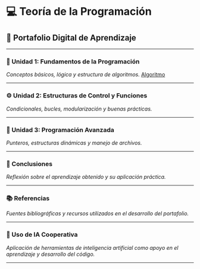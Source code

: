 # 💻 Teoría de la Programación  
## 📘 Portafolio Digital de Aprendizaje  

---

### 🧩 Unidad 1: Fundamentos de la Programación  
*Conceptos básicos, lógica y estructura de algoritmos.*
[Algoritmo](Unidad1/Unidad1.md)

---

### ⚙️ Unidad 2: Estructuras de Control y Funciones  
*Condicionales, bucles, modularización y buenas prácticas.*

---

### 🧠 Unidad 3: Programación Avanzada  
*Punteros, estructuras dinámicas y manejo de archivos.*

---

### 📝 Conclusiones  
*Reflexión sobre el aprendizaje obtenido y su aplicación práctica.*

---

### 📚 Referencias  
*Fuentes bibliográficas y recursos utilizados en el desarrollo del portafolio.*

---

### 🤖 Uso de IA Cooperativa  
*Aplicación de herramientas de inteligencia artificial como apoyo en el aprendizaje y desarrollo del código.*

---
